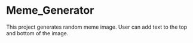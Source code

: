 # Meme_Generator
This project generates random meme image.
User can add text to the top and bottom of the image.
